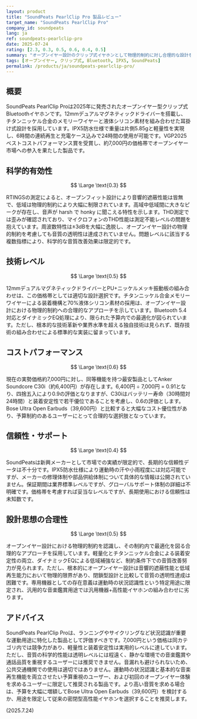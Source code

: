 ```yaml
---
layout: product
title: "SoundPeats PearlClip Pro 製品レビュー"
target_name: "SoundPeats PearlClip Pro"
company_id: soundpeats
lang: ja
ref: soundpeats-pearlclip-pro
date: 2025-07-24
rating: [2.3, 0.3, 0.5, 0.6, 0.4, 0.5]
summary: "オープンイヤー設計のクリップ式イヤホンとして物理的制約に対し合理的な設計を採用しているが、科学的な音質性能は透明レベルには程遠い"
tags: [オープンイヤー, クリップ式, Bluetooth, IPX5, SoundPeats]
permalink: /products/ja/soundpeats-pearlclip-pro/
---
```


## 概要

SoundPeats PearlClip Proは2025年に発売されたオープンイヤー型クリップ式Bluetoothイヤホンです。12mmデュアルマグネティックドライバーを搭載し、チタンニッケル合金のメモリーワイヤーと液体シリコン素材を組み合わせた耳掛け式設計を採用しています。IPX5防水仕様で重量は片側5.85gと軽量性を実現し、6時間の連続再生と充電ケース込みで24時間の使用が可能です。VGP2025ベストコストパフォーマンス賞を受賞し、約7,000円の価格帯でオープンイヤー市場への参入を果たした製品です。

## 科学的有効性

$$ \Large \text{0.3} $$

RTINGSの測定によると、オープンフィット設計により音響的遮蔽性能は皆無で、低域は物理的制約により大幅に制限されています。高域中低域間に大きなピークが存在し、音声が harsh で honky に聞こえる特性を示します。THD測定では歪みが確認されており、マイクロフォンのTHD性能は測定不能レベルの問題を抱えています。周波数特性は±3dBを大幅に逸脱し、オープンイヤー設計の物理的制約を考慮しても音質の透明性は達成されていません。問題レベルに該当する複数指標により、科学的な音質改善効果は限定的です。

## 技術レベル

$$ \Large \text{0.5} $$

12mmデュアルマグネティックドライバーとPU+ニッケルメッキ振動板の組み合わせは、この価格帯としては適切な設計選択です。チタンニッケル合金メモリーワイヤーによる装着機構と70%液体シリコン素材の採用は、オープンイヤー設計における物理的制約への合理的なアプローチを示しています。Bluetooth 5.4対応とダイナミックEQ処理により、限られた予算内での最適化が図られています。ただし、根本的な技術革新や業界水準を超える独自技術は見られず、既存技術の組み合わせによる標準的な実装に留まっています。

## コストパフォーマンス

$$ \Large \text{0.6} $$

現在の実勢価格約7,000円に対し、同等機能を持つ最安製品としてAnker Soundcore C30i（約6,400円）が存在します。6,400円 ÷ 7,000円 = 0.91となり、四捨五入により0.9の評価となりますが、C30iはバッテリー寿命（30時間対24時間）と装着安定性で若干優位であることを考慮し、0.6の評価とします。Bose Ultra Open Earbuds（39,600円）と比較すると大幅なコスト優位性があり、予算制約のあるユーザーにとって合理的な選択肢となっています。

## 信頼性・サポート

$$ \Large \text{0.4} $$

SoundPeatsは新興メーカーとして市場での実績が限定的で、長期的な信頼性データは不十分です。IPX5防水仕様により運動時の汗や小雨程度には対応可能ですが、メーカーの修理体制や部品供給体制について具体的な情報は公開されていません。保証期間は業界標準レベルですが、グローバルサポート体制の詳細は不明確です。価格帯を考慮すれば妥当なレベルですが、長期使用における信頼性は未知数です。

## 設計思想の合理性

$$ \Large \text{0.5} $$

オープンイヤー設計における物理的制約を認識し、その制約内で最適化を図る合理的なアプローチを採用しています。軽量化とチタンニッケル合金による装着安定性の両立、ダイナミックEQによる低域補強など、制約条件下での音質改善努力が見られます。ただし、根本的にオープンイヤー設計は音響的遮蔽性能と低域再生能力において物理的限界があり、閉鎖型設計と比較して音質の透明性達成は困難です。専用機器としての存在意義は運動時の状況認識性という特定用途に限定され、汎用的な音楽鑑賞用途では汎用機器+高性能イヤホンの組み合わせに劣ります。

## アドバイス

SoundPeats PearlClip Proは、ランニングやサイクリングなど状況認識が重要な運動用途に特化した製品として評価すべきです。7,000円という価格は同カテゴリ内では競争力があり、軽量性と装着安定性は実用的レベルに達しています。ただし、音質の科学的性能は透明レベルには程遠く、静かな環境での音楽鑑賞や通話品質を重視するユーザーには推奨できません。音漏れも避けられないため、公共交通機関での使用は適切ではありません。運動時の状況認識と基本的な音楽再生機能を両立させたい予算重視のユーザー、および初回のオープンイヤー体験を求めるユーザーに限定して推奨される製品です。より高い音質を求める場合は、予算を大幅に増額してBose Ultra Open Earbuds（39,600円）を検討するか、用途を限定して従来の密閉型高性能イヤホンを選択することを推奨します。

(2025.7.24)